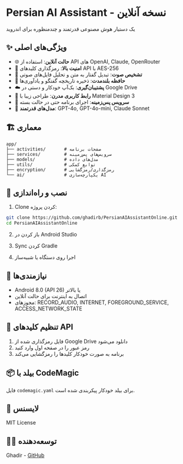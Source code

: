 # Persian AI Assistant - نسخه آنلاین

یک دستیار هوش مصنوعی قدرتمند و چندمنظوره برای اندروید

## ✨ ویژگی‌های اصلی

- 🌐 **حالت آنلاین**: استفاده از API های OpenAI, Claude, OpenRouter
- 🔐 **امنیت بالا**: رمزگذاری کلیدهای API با AES-256
- 🎤 **تشخیص صوت**: تبدیل گفتار به متن و تحلیل فایل‌های صوتی
- 💾 **حافظه بلندمدت**: ذخیره تاریخچه گفتگو و یادآوری‌ها
- ☁️ **پشتیبان‌گیری**: بک‌آپ خودکار و دستی در Google Drive
- 🎨 **رابط کاربری مدرن**: طراحی زیبا با Material Design 3
- 🔄 **سرویس پس‌زمینه**: اجرای برنامه حتی در حالت بسته
- 🤖 **مدل‌های قدرتمند**: GPT-4o, GPT-4o-mini, Claude Sonnet

## 🏗️ معماری

```
app/
├── activities/       # صفحات برنامه
├── services/         # سرویس‌های پس‌زمینه
├── models/           # مدل‌های داده
├── utils/            # توابع کمکی
├── encryption/       # رمزگذاری/رمزگشایی
└── ai/               # یکپارچه‌سازی AI
```

## 🔧 نصب و راه‌اندازی

1. Clone کردن پروژه:
```bash
git clone https://github.com/ghadirb/PersianAIAssistantOnline.git
cd PersianAIAssistantOnline
```

2. باز کردن در Android Studio

3. Sync کردن Gradle

4. اجرا روی دستگاه یا شبیه‌ساز

## 📱 نیازمندی‌ها

- Android 8.0 (API 26) یا بالاتر
- اتصال به اینترنت برای حالت آنلاین
- مجوزهای: RECORD_AUDIO, INTERNET, FOREGROUND_SERVICE, ACCESS_NETWORK_STATE

## 🔑 تنظیم کلیدهای API

1. فایل رمزگذاری شده از Google Drive دانلود می‌شود
2. رمز عبور را در صفحه اول وارد کنید
3. برنامه به صورت خودکار کلیدها را رمزگشایی می‌کند

## 📦 بیلد با CodeMagic

فایل `codemagic.yaml` برای بیلد خودکار پیکربندی شده است.

## 📄 لایسنس

MIT License

## 👨‍💻 توسعه‌دهنده

Ghadir - [GitHub](https://github.com/ghadirb)
